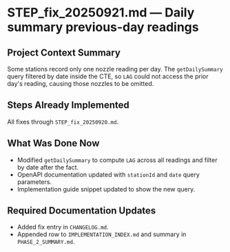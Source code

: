 # STEP_fix_20250921.md — Daily summary previous-day readings

## Project Context Summary
Some stations record only one nozzle reading per day. The `getDailySummary` query filtered by date inside the CTE, so `LAG` could not access the prior day's reading, causing those nozzles to be omitted.

## Steps Already Implemented
All fixes through `STEP_fix_20250920.md`.

## What Was Done Now
- Modified `getDailySummary` to compute `LAG` across all readings and filter by date after the fact.
- OpenAPI documentation updated with `stationId` and `date` query parameters.
- Implementation guide snippet updated to show the new query.

## Required Documentation Updates
- Added fix entry in `CHANGELOG.md`.
- Appended row to `IMPLEMENTATION_INDEX.md` and summary in `PHASE_2_SUMMARY.md`.

